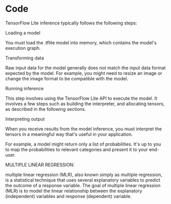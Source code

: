 # Code
TensorFlow Lite inference typically follows the following steps:

Loading a model

You must load the .tflite model into memory, which contains the model's execution graph.

Transforming data

Raw input data for the model generally does not match the input data format expected by the model. For example, you might need to resize an image or change the image format to be compatible with the model.

Running inference

This step involves using the TensorFlow Lite API to execute the model. It involves a few steps such as building the interpreter, and allocating tensors, as described in the following sections.

Interpreting output

When you receive results from the model inference, you must interpret the tensors in a meaningful way that's useful in your application.

For example, a model might return only a list of probabilities. It's up to you to map the probabilities to relevant categories and present it to your end-user.



MULTIPLE LINEAR REGRESSION:

multiple linear regression (MLR), also known simply as multiple regression, is a statistical technique that uses several explanatory variables to predict the outcome of a response variable. The goal of multiple linear regression (MLR) is to model the linear relationship between the explanatory (independent) variables and response (dependent) variable.





